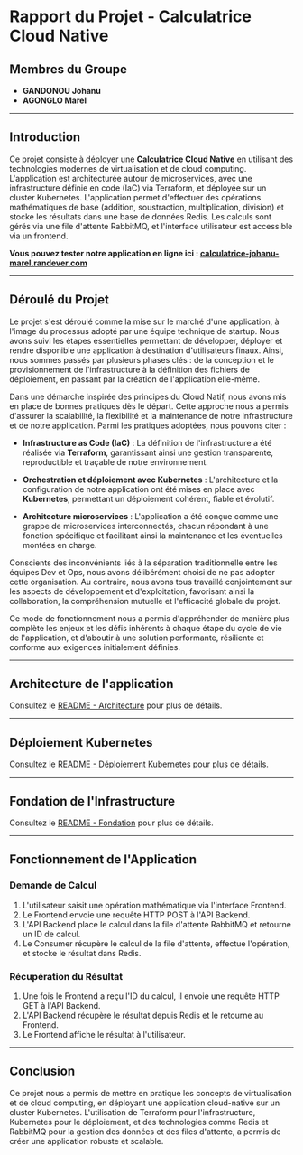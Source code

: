 # Rapport du Projet - Calculatrice Cloud Native

## Membres du Groupe
- **GANDONOU Johanu**
- **AGONGLO Marel**

---

## Introduction

Ce projet consiste à déployer une **Calculatrice Cloud Native** en utilisant des technologies modernes de virtualisation et de cloud computing. L'application est architecturée autour de microservices, avec une infrastructure définie en code (IaC) via Terraform, et déployée sur un cluster Kubernetes. L'application permet d'effectuer des opérations mathématiques de base (addition, soustraction, multiplication, division) et stocke les résultats dans une base de données Redis. Les calculs sont gérés via une file d'attente RabbitMQ, et l'interface utilisateur est accessible via un frontend.

**Vous pouvez tester notre application en ligne ici : [calculatrice-johanu-marel.randever.com](http://calculatrice-johanu-marel.randever.com/)**

---
## Déroulé du Projet

Le projet s'est déroulé comme la mise sur le marché d'une application, à l'image du processus adopté par une équipe technique de startup. Nous avons suivi les étapes essentielles permettant de développer, déployer et rendre disponible une application à destination d'utilisateurs finaux. Ainsi, nous sommes passés par plusieurs phases clés : de la conception et le provisionnement de l'infrastructure à la définition des fichiers de déploiement, en passant par la création de l'application elle-même.

Dans une démarche inspirée des principes du Cloud Natif, nous avons mis en place de bonnes pratiques dès le départ. Cette approche nous a permis d'assurer la scalabilité, la flexibilité et la maintenance de notre infrastructure et de notre application. Parmi les pratiques adoptées, nous pouvons citer :

- **Infrastructure as Code (IaC)** : La définition de l'infrastructure a été réalisée via **Terraform**, garantissant ainsi une gestion transparente, reproductible et traçable de notre environnement.

- **Orchestration et déploiement avec Kubernetes** : L'architecture et la configuration de notre application ont été mises en place avec **Kubernetes**, permettant un déploiement cohérent, fiable et évolutif.

- **Architecture microservices** : L'application a été conçue comme une grappe de microservices interconnectés, chacun répondant à une fonction spécifique et facilitant ainsi la maintenance et les éventuelles montées en charge.

Conscients des inconvénients liés à la séparation traditionnelle entre les équipes Dev et Ops, nous avons délibérément choisi de ne pas adopter cette organisation. Au contraire, nous avons tous travaillé conjointement sur les aspects de développement et d'exploitation, favorisant ainsi la collaboration, la compréhension mutuelle et l'efficacité globale du projet.

Ce mode de fonctionnement nous a permis d'appréhender de manière plus complète les enjeux et les défis inhérents à chaque étape du cycle de vie de l'application, et d'aboutir à une solution performante, résiliente et conforme aux exigences initialement définies.

---

## Architecture de l'application

Consultez le [README - Architecture](./application/README.md) pour plus de détails.

---

## Déploiement Kubernetes

Consultez le [README - Déploiement Kubernetes](./kubernetes/README.md) pour plus de détails.

---

## Fondation de l'Infrastructure

Consultez le [README - Fondation](./foundation/README.md) pour plus de détails.

---

## Fonctionnement de l'Application

### Demande de Calcul

1. L'utilisateur saisit une opération mathématique via l'interface Frontend.
2. Le Frontend envoie une requête HTTP POST à l'API Backend.
3. L'API Backend place le calcul dans la file d'attente RabbitMQ et retourne un ID de calcul.
4. Le Consumer récupère le calcul de la file d'attente, effectue l'opération, et stocke le résultat dans Redis.

### Récupération du Résultat

1. Une fois le Frontend a reçu l'ID du calcul, il envoie une requête HTTP GET à l'API Backend.
2. L'API Backend récupère le résultat depuis Redis et le retourne au Frontend.
3. Le Frontend affiche le résultat à l'utilisateur.

---

## Conclusion

Ce projet nous a permis de mettre en pratique les concepts de virtualisation et de cloud computing, en déployant une application cloud-native sur un cluster Kubernetes. L'utilisation de Terraform pour l'infrastructure, Kubernetes pour le déploiement, et des technologies comme Redis et RabbitMQ pour la gestion des données et des files d'attente, a permis de créer une application robuste et scalable.
